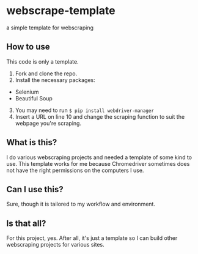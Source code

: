 # webscrape-template
a simple template for webscraping

## How to use 

This code is only a template. 

1. Fork and clone the repo. 
2. Install the necessary packages: 
- Selenium 
- Beautiful Soup 
3. You may need to run ```$ pip install webdriver-manager```
4. Insert a URL on line 10 and change the scraping function to suit the webpage you're scraping. 


## What is this? 

I do various webscraping projects and needed a template of some kind to use. This template works for me because Chromedriver sometimes does not have the right permissions on the computers I use. 

## Can I use this? 

Sure, though it is tailored to my workflow and environment. 

## Is that all? 

For this project, yes. After all, it's just a template so I can build other webscraping projects for various sites. 
